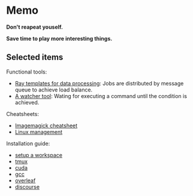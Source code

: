 # Memo

**Don't reapeat youself.**

**Save time to play more interesting things.**

## Selected items

Functional tools:

- [Ray templates for data processing](https://github.com/hughplay/memo/blob/master/code/startup/ray/run.py): Jobs are distributed by message queue to achieve load balance.
- [A watcher tool](https://github.com/hughplay/memo/blob/master/code/snippet/watcher.py): Wating for executing a command until the condition is achieved.

Cheatsheets:

- [Imagemagick cheatsheet](https://github.com/hughplay/memo/blob/master/code/snippet/imagemagick.sh)
- [Linux management](https://github.com/hughplay/memo/blob/master/code/snippet/system.sh)

Installation guide:

- [setup a workspace](https://github.com/hughplay/memo/blob/master/scripts/centos/prepare_dl.sh)
- [tmux](https://github.com/hughplay/memo/blob/master/scripts/ubuntu/install-tmux.sh)
- [cuda](https://github.com/hughplay/memo/blob/master/scripts/centos/install-cuda.sh)
- [gcc](https://github.com/hughplay/memo/blob/master/scripts/centos/install-gcc.sh)
- [overleaf](https://github.com/hughplay/memo/blob/master/scripts/ubuntu/install_overleaf.sh)
- [discourse](https://github.com/hughplay/memo/blob/master/scripts/ubuntu/install_discourse.sh)
